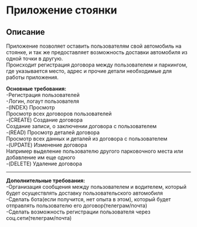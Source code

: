 # Приложение стоянки
## Описание
Приложение позволяет оставить пользователям свой автомобиль на стоянке, и так же предоставляет возможность доставки автомобиля из одной точки в другую.  
Происходит регистрация договора между пользователем и паркингом, где указывается место, адрес и прочие детали необходимые для работы приложения.  



**Основные требования:**  
-Регистрация пользователей  
-Логин, логаут пользователя  
-(INDEX) Просмотр  
Просмотр всех договоров пользователей  
-(CREATE) Создание договора  
Создание записи, о заключении договора с пользователем  
-(READ) Просмотр деталей договора  
Просмотр всех данных и деталей из договора с пользователем  
-(UPDATE) Изменение договора  
Например выделение пользователю другого парковочного места или добавление им еще одного  
-(DELETE) Удаление договора  

---

**Дополнительные требования:**  
-Организация сообщения между пользователем и водителем, который будет осуществлять доставку пользовательского автомобиля  
-Сделать бота(если получится, нет опыта в этом), который будет отправлять пользователю его договор(телеграм/почта)  
-Сделать возможность регистрации пользователя через соц.сети(телеграм/почта)  
